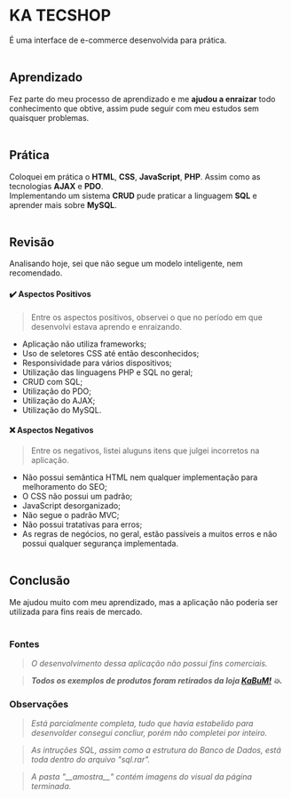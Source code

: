 # KA TECSHOP
É uma interface de e-commerce desenvolvida para prática.
<br><br>
## Aprendizado
Fez parte do meu processo de aprendizado e me **ajudou a enraizar** todo conhecimento que obtive, assim pude seguir com meu estudos sem quaisquer problemas.
<br><br>
## Prática
Coloquei em prática o **HTML**, **CSS**, **JavaScript**, **PHP**. Assim como as tecnologias **AJAX** e **PDO**.<br>
Implementando um sistema **CRUD** pude praticar a linguagem **SQL** e aprender mais sobre **MySQL**.
<br><br>
## Revisão
Analisando hoje, sei que não segue um modelo inteligente, nem recomendado.

#### :heavy_check_mark: Aspectos Positivos
> Entre os aspectos positivos, observei o que no período em que desenvolvi estava aprendo e enraizando.
* Aplicação não utiliza frameworks;
* Uso de seletores CSS até então desconhecidos;
* Responsividade para vários dispositivos;
* Utilização das linguagens PHP e SQL no geral;
* CRUD com SQL;
* Utilização do PDO;
* Utilização do AJAX;
* Utilização do MySQL.

#### :x: Aspectos Negativos
> Entre os negativos, listei aluguns itens que julgei incorretos na aplicação.
* Não possui semântica HTML nem qualquer implementação para melhoramento do SEO;
* O CSS não possui um padrão;
* JavaScript desorganizado;
* Não segue o padrão MVC;
* Não possui tratativas para erros;
* As regras de negócios, no geral, estão passíveis a muitos erros e não possui qualquer segurança implementada.
<br><br>
## Conclusão
Me ajudou muito com meu aprendizado, mas a aplicação não poderia ser utilizada para fins reais de mercado.
<br><br>
### Fontes
> *O desenvolvimento dessa aplicação não possui fins comerciais.* 

> **_Todos os exemplos de produtos foram retirados da loja [KaBuM!](https://www.kabum.com.br/) :collision:._**
### Observações
> *Está parcialmente completa, tudo que havia estabelido para desenvolder consegui concliur, porém não completei por inteiro.* 

> *As intruções SQL, assim como a estrutura do Banco de Dados, está toda dentro do arquivo "sql.rar".* 

> *A pasta "\_\_amostra\_\_" contém imagens do visual da página terminada.* 
